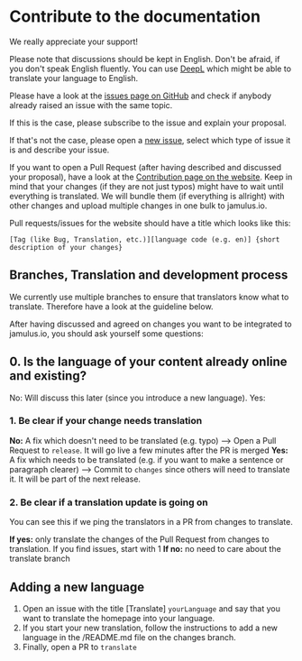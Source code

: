 # Contribute to the documentation
We really appreciate your support!

Please note that discussions should be kept in English. Don't be afraid, if you don't speak English fluently. You can use [DeepL](https://www.deepl.com) which might be able to translate your language to English.

Please have a look at the [issues page on GitHub](https://github.com/jamulussoftware/jamuluswebsite/issues) and check if anybody already raised an issue with the same topic.

If this is the case, please subscribe to the issue and explain your proposal.

If that's not the case, please open a [new issue](https://github.com/jamulussoftware/jamuluswebsite/issues/new/choose), select which type of issue it is and describe your issue.

If you want to open a Pull Request (after having described and discussed your proposal), have a look at the [Contribution page on the website](https://jamulus.io/wiki/Contribution). Keep in mind that your changes (if they are not just typos) might have to wait until everything is translated. We will bundle them (if everything is allright) with other changes and upload multiple changes in one bulk to jamulus.io.

Pull requests/issues for the website should have a title which looks like this:

`[Tag (like Bug, Translation, etc.)][language code (e.g. en)] {short description of your changes}`

## Branches, Translation and development process

We currently use multiple branches to ensure that translators know what to translate. Therefore have a look at the guideline below.

After having discussed and agreed on changes you want to be integrated to jamulus.io, you should ask yourself some questions:

## 0. Is the language of your content already online and existing?
No: Will discuss this later (since you introduce a new language).
Yes:
### 1. Be clear if your change needs translation
**No:** A fix which doesn't need to be translated (e.g. typo) --> Open a Pull Request to `release`. It will go live a few minutes after the PR is merged
**Yes:** A fix which needs to be translated (e.g. if you want to make a sentence or paragraph clearer) --> Commit to `changes` since others will need to translate it. It will be part of the next release.

### 2. Be clear if a translation update is going on
You can see this if we ping the translators in a PR from changes to translate.

**If yes:** only translate the changes of the Pull Request from changes to translation. If you find issues, start with 1
**If no:** no need to care about the translate branch

## Adding a new language

1. Open an issue with the title [Translate] `yourLanguage` and say that you want to translate the homepage into your language.
2. If you start your new translation, follow the instructions to add a new language in the /README.md file on the changes branch.
3. Finally, open a PR to `translate`
